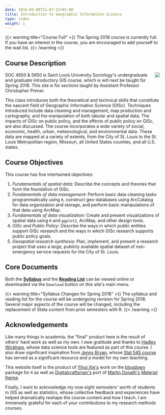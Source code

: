 ```yaml
---
date: 2016-03-08T21:07:13+01:00
title: Introduction to Geographic Information Science
type: index
weight: 1
---
```


{{< warning title="Course Full" >}}
The Spring 2018 course is currently full. If you have an interest in the course, you are encouraged to add yourself to the wait list.
{{< /warning >}}

## Course Description 
<img src="/images/logo.png" align="right" />
SOC 4650 & 5650 is Saint Louis University Sociology's undergraduate and graduate introductory GIS course, which is will next be taught for Spring 2018. This site is for sections taught by Assistant Professor Christopher Prener.  

This class introduces both the theoretical and technical skills that constitute the nascent field of Geographic Information Science (GISc). Techniques introduced include data cleaning and management, map production and cartography, and the manipulation of both tabular and spatial data. The impacts of GISc on public policy, and the effects of public policy on GISc, are also discussed. The course incorporates a wide variety of social, economic, health, urban, meteorological, and environmental data. These data are mapped at a variety of extents, from the City of St. Louis to the St. Louis Metropolitan region, Missouri, all United States counties, and all U.S. states.

## Course Objectives
This course has five intertwined objectives:

1. *Fundamentals of spatial data*: Describe the concepts and theories that form the foundation of GISc.
2. *Fundamentals of data management*: Perform basic data cleaning tasks programmatically using `R`, construct geo-databases using ArcCatalog for data organization and storage, and perform basic manipulations of that data using ArcMap.
3. *Fundamentals of data visualization*: Create and present visualizations of spatial data using `R` and `ggplot2`, ArcMap, and other design tools.
4. *GISc and Public Policy*: Describe the ways in which public entities support GISc research and the ways in which GISc research supports public policy goals.
5. *Geospatial research synthesis*: Plan, implement, and present a research project that uses a large, publicly available spatial dataset of non-emergency service requests for the City of St. Louis.

## Core Documents
Both the [**Syllabus**](https://github.com/slu-soc5650/Core-Documents/blob/master/CoreDocs/syllabus.pdf) and the [**Reading List**](https://github.com/slu-soc5650/Core-Documents/blob/master/CoreDocs/reading-list.pdf) can be viewed online or downloaded via the `Download` button on this site's main menu.

{{< warning title="Syllabus Changes for Spring 2018" >}}
The syllabus and reading list for the course will be undergoing revision for Spring 2018. Several major aspects of the course will be changed, including the replacement of Stata content from prior semesters with R.
{{< /warning >}}

## Acknowledgements

Like many things in academia, the "final" product here is the result of others' hard work as well as my own. I owe gratitude and thanks to [Hadley Wickham](http://hadley.nz), whose data science tools are featured as part of this course. I also draw significant inspiration from [Jenny Bryan](https://www.stat.ubc.ca/~jenny/), whose [Stat 545 course](http://stat545.com) has served as a significant resource and a model for my own teaching. 

This website itself is the product of [Yihui Xie's](https://yihui.name) work on the [blogdown](https://bookdown.org/yihui/blogdown/) package for `R` as well as [Digitalcraftsman's](https://github.com/digitalcraftsman) port of [Martin Donath's](https://github.com/squidfunk) [Material theme](https://github.com/squidfunk/mkdocs-material).

Finally, I want to acknowledge my now eight semesters' worth of students in GIS as well as statistics, whose collective feedback and experiences have helped dramatically reshape the course content and how I teach. I am immensely grateful for each of your contributions to my research methods courses.